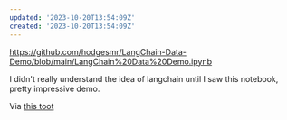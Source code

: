 ```yaml
---
updated: '2023-10-20T13:54:09Z'
created: '2023-10-20T13:54:09Z'
---
```

https://github.com/hodgesmr/LangChain-Data-Demo/blob/main/LangChain%20Data%20Demo.ipynb

I didn't really understand the idea of langchain until I saw this notebook, pretty impressive demo.

Via [this toot](https://mastodon.social/@MattHodges/110127479217989975)